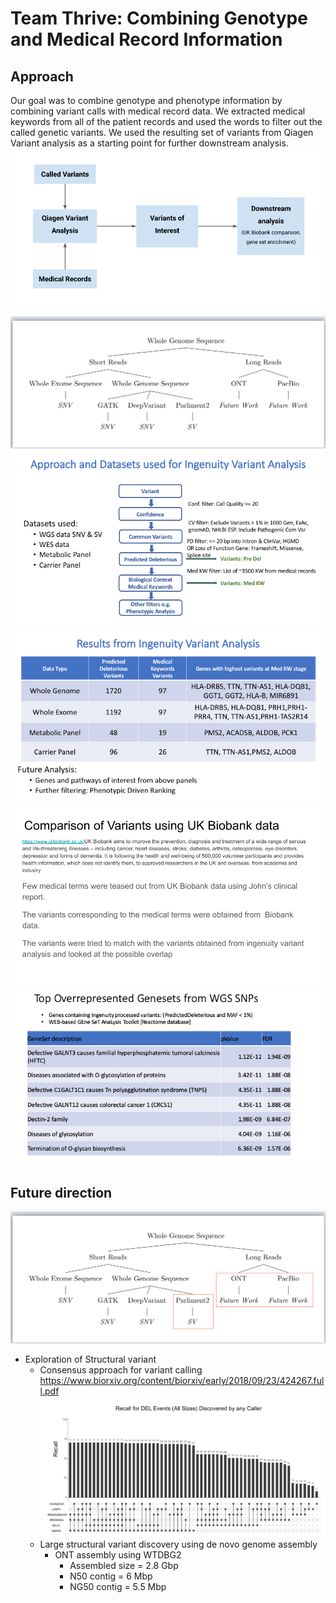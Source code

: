 # Team Thrive: Combining Genotype and Medical Record Information

## Approach
Our goal was to combine genotype and phenotype information by combining variant calls with medical record data. We extracted medical keywords from all of the patient records and used the words to filter out the called genetic variants. We used the resulting set of variants from Qiagen Variant analysis as a starting point for further downstream analysis.
![approach](images/approach.png)

![data](images/data.png)
![ingenuity_analysis_slide1](images/ingenuity_analysis_slide1.png)
![ingenuity_analysis_slide2](images/ingenuity_analysis_slide2.png)
![uk_biobank](images/uk_biobank.png)
![gene_set](images/wgs_geneset_enrichment.png)

## Future direction
![future_direction](images/future_direction.png)
* Exploration of Structural variant
  * Consensus approach for variant calling
        https://www.biorxiv.org/content/biorxiv/early/2018/09/23/424267.full.pdf
        ![recall_rate](images/recall_rate.png)
  * Large structural variant discovery using de novo genome assembly
    * ONT assembly using WTDBG2
      * Assembled size = 2.8 Gbp
      * N50 contig = 6 Mbp
      * NG50 contig = 5.5 Mbp
